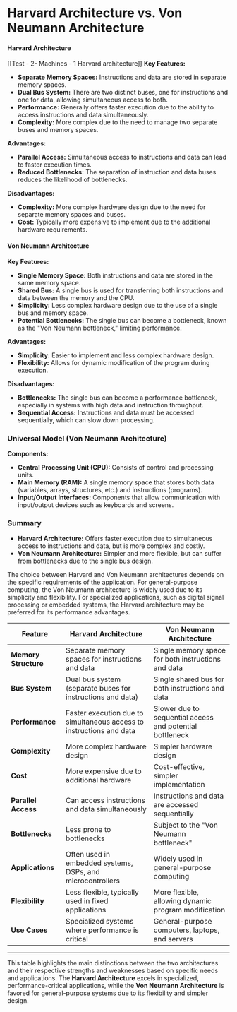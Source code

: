 # Harvard Architecture vs. Von Neumann Architecture

#### Harvard Architecture
[[Test - 2- Machines - 1 Harvard architecture]]
**Key Features:**
- **Separate Memory Spaces:** Instructions and data are stored in separate memory spaces.
- **Dual Bus System:** There are two distinct buses, one for instructions and one for data, allowing simultaneous access to both.
- **Performance:** Generally offers faster execution due to the ability to access instructions and data simultaneously.
- **Complexity:** More complex due to the need to manage two separate buses and memory spaces.

**Advantages:**
- **Parallel Access:** Simultaneous access to instructions and data can lead to faster execution times.
- **Reduced Bottlenecks:** The separation of instruction and data buses reduces the likelihood of bottlenecks.

**Disadvantages:**
- **Complexity:** More complex hardware design due to the need for separate memory spaces and buses.
- **Cost:** Typically more expensive to implement due to the additional hardware requirements.

#### Von Neumann Architecture

**Key Features:**
- **Single Memory Space:** Both instructions and data are stored in the same memory space.
- **Shared Bus:** A single bus is used for transferring both instructions and data between the memory and the CPU.
- **Simplicity:** Less complex hardware design due to the use of a single bus and memory space.
- **Potential Bottlenecks:** The single bus can become a bottleneck, known as the "Von Neumann bottleneck," limiting performance.

**Advantages:**
- **Simplicity:** Easier to implement and less complex hardware design.
- **Flexibility:** Allows for dynamic modification of the program during execution.

**Disadvantages:**
- **Bottlenecks:** The single bus can become a performance bottleneck, especially in systems with high data and instruction throughput.
- **Sequential Access:** Instructions and data must be accessed sequentially, which can slow down processing.

### Universal Model (Von Neumann Architecture)

**Components:**
- **Central Processing Unit (CPU):** Consists of control and processing units.
- **Main Memory (RAM):** A single memory space that stores both data (variables, arrays, structures, etc.) and instructions (programs).
- **Input/Output Interfaces:** Components that allow communication with input/output devices such as keyboards and screens.

### Summary

- **Harvard Architecture:** Offers faster execution due to simultaneous access to instructions and data, but is more complex and costly.
- **Von Neumann Architecture:** Simpler and more flexible, but can suffer from bottlenecks due to the single bus design.

The choice between Harvard and Von Neumann architectures depends on the specific requirements of the application. For general-purpose computing, the Von Neumann architecture is widely used due to its simplicity and flexibility. For specialized applications, such as digital signal processing or embedded systems, the Harvard architecture may be preferred for its performance advantages.




| **Feature**                 | **Harvard Architecture**                              | **Von Neumann Architecture**                      |
|-----------------------------|-------------------------------------------------------|--------------------------------------------------|
| **Memory Structure**         | Separate memory spaces for instructions and data      | Single memory space for both instructions and data |
| **Bus System**               | Dual bus system (separate buses for instructions and data) | Single shared bus for both instructions and data  |
| **Performance**              | Faster execution due to simultaneous access to instructions and data | Slower due to sequential access and potential bottleneck |
| **Complexity**               | More complex hardware design                          | Simpler hardware design                           |
| **Cost**                     | More expensive due to additional hardware             | Cost-effective, simpler implementation            |
| **Parallel Access**          | Can access instructions and data simultaneously       | Instructions and data are accessed sequentially   |
| **Bottlenecks**              | Less prone to bottlenecks                             | Subject to the "Von Neumann bottleneck"           |
| **Applications**             | Often used in embedded systems, DSPs, and microcontrollers | Widely used in general-purpose computing          |
| **Flexibility**              | Less flexible, typically used in fixed applications   | More flexible, allowing dynamic program modification |
| **Use Cases**                | Specialized systems where performance is critical     | General-purpose computers, laptops, and servers   |

---

This table highlights the main distinctions between the two architectures and their respective strengths and weaknesses based on specific needs and applications. The **Harvard Architecture** excels in specialized, performance-critical applications, while the **Von Neumann Architecture** is favored for general-purpose systems due to its flexibility and simpler design.